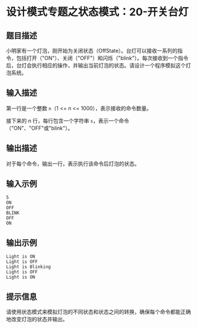 # 设计模式专题之状态模式：20-开关台灯

## 题目描述
小明家有一个灯泡，刚开始为关闭状态（OffState）。台灯可以接收一系列的指令，包括打开（"ON"）、关闭（"OFF"）和闪烁（"blink"）。每次接收到一个指令后，台灯会执行相应的操作，并输出当前灯泡的状态。请设计一个程序模拟这个灯泡系统。

## 输入描述
第一行是一个整数 `n`（1 <= n <= 1000），表示接收的命令数量。

接下来的 n 行，每行包含一个字符串 `s`，表示一个命令（"ON"、"OFF"或"blink"）。

## 输出描述
对于每个命令，输出一行，表示执行该命令后灯泡的状态。

## 输入示例
```
5
ON
OFF
BLINK
OFF
ON
```

## 输出示例
```
Light is ON
Light is OFF
Light is Blinking
Light is OFF
Light is ON
```

## 提示信息
请使用状态模式来模拟灯泡的不同状态和状态之间的转换，确保每个命令都能正确地改变灯泡的状态并输出。
